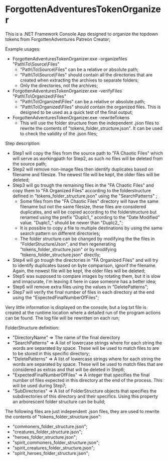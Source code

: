 # ForgottenAdventuresTokenOrganizer
This is a .NET Framework Console App designed to organize the topdown tokens from ForgottenAdventures Patreon Creator;

Example usages:
- ForgottenAdventuresTokenOrganizer.exe -organizefiles "Path\To\Source\Files"
    + "Path\To\Source\Files" can be a relative or absolute path;
    + "Path\To\Source\Files" should contain all the directories that are created when extracting the archives to separate folders;
    + Only the directories, not the archives;
- ForgottenAdventuresTokenOrganizer.exe -verifyFiles "Path\To\Organized\Files"
    + "Path\To\Organized\Files" can be a relative or absolute path;
    + "Path\To\Organized\Files" should contain the organized files. This is designed to be used as a quick test of the final output;
- ForgottenAdventuresTokenOrganizer.exe -rewriteTokens
    + This will use the folder structure from the independent .json files to rewrite the contents of "tokens_folder_structure.json". It can be used to check the validity of the .json files;

Step description:
- Step1 will copy the files from the source path to "FA Chaotic Files" which will serve as workingpath for Step2, as such no files will be deleted from the source path;
- Step2 will remove non-image files then identify duplicates based on filename and filesize. The newest file will be kept, the older files will be deleted;
- Step3 will go trough the remaining files in the "FA Chaotic Files" and copy them to "FA Organized Files" according to the folderstructure defined in "tokens_folder_structure.json" using the "SearchPatterns" ;
    + Some files from the "FA Chaotic Files" directory will have the same filename but not the same filesize, these files are considered duplicates, and will be copied according to the folderstructure but renamed using the prefix "Duplc1_" acording to the "Date Modified" value. "Duplc1_" should be newer than "Duplc2_";
    + It is possible to copy a file to multiple destinations by using the same search pattern on different directories;
    + The folder structure can be changed by modifying the the files in "FolderStructure/Json", and then regenerating "tokens_folder_structure.json" or by modifying "tokens_folder_structure.json" directly;
- Step4 will go trough the directories in "FA Organized Files" and will try to identify duplicates based on byte comparison, ignorif the filename. Again, the newest file will be kept, the older files will be deleted;
- Step5 was supposed to compare images by rotating them, but it is slow and innacurate, I'm leaving it here in case someone has a better idea;
- Step6 will remove extra files using the values in "DeletePatterns";
- Step7 will verify the final number of files in each directory at the end using the "ExpectedFinalNumberOfFiles";

Very little information is displayed on the console, but a log.txt file is created at the runtime location where a detailed run of the program actions can be found. The log file will be rewritten on each run;

FolderStructure definition:
- "DirectoryName" => The name of the final derectory
- "SearchPatterns" => A list of lowercase strings where for each string the words are separated by space. These will be used to match files to are to be stored in this specific directory;
- "DeletePatterns" => A list of lowercase strings where for each string the words are separated by space. These will be used to match files that are considered as extras and that will be deleted in Step6;
- "ExpectedFinalNumberOfFiles" => A integer that specifies the final number of files expected in this directory at the end of the process. This will be used during Step7;
- "SubDirectories" => A list of FolderStructure objects that specifies the subdirectories of this directory and their specifics. Using this property an arborescent folder structure can be build;

The following files are just independent .json files, they are used to rewrite the contents of "tokens_folder_structure.json":
- "commoners_folder_structure.json";
- "creatures_folder_structure.json";
- "heroes_folder_structure.json";
- "spirit_commoners_folder_structure.json";
- "spirit_creatures_folder_structure.json";
- "spirit_heroes_folder_structure.json";
